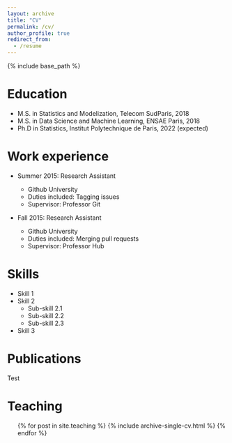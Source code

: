 ```yaml
---
layout: archive
title: "CV"
permalink: /cv/
author_profile: true
redirect_from:
  - /resume
---
```


{% include base_path %}

Education
======
* M.S. in Statistics and Modelization, Telecom SudParis, 2018
* M.S. in Data Science and Machine Learning, ENSAE Paris, 2018
* Ph.D in Statistics, Institut Polytechnique de Paris, 2022 (expected)

Work experience
======
* Summer 2015: Research Assistant
  * Github University
  * Duties included: Tagging issues
  * Supervisor: Professor Git

* Fall 2015: Research Assistant
  * Github University
  * Duties included: Merging pull requests
  * Supervisor: Professor Hub
  
Skills
======
* Skill 1
* Skill 2
  * Sub-skill 2.1
  * Sub-skill 2.2
  * Sub-skill 2.3
* Skill 3

Publications
======
Test
  
Teaching
======
  <ul>{% for post in site.teaching %}
    {% include archive-single-cv.html %}
  {% endfor %}</ul>
